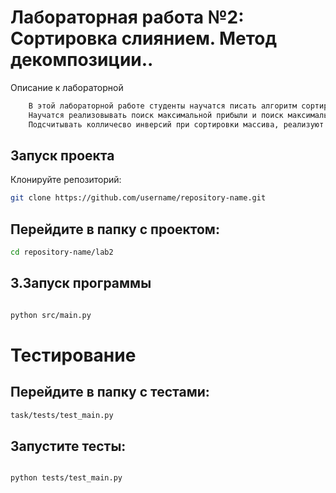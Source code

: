 # Лабораторная работа №2: Сортировка слиянием. Метод декомпозиции..

Описание к лабораторной

```bash
    В этой лабораторной работе студенты научатся писать алгоритм cортировки слиянием. 
    Научатся реализовывать поиск максимальной прибыли и поиск максимального подмассива за линейное время.
    Подсчитывать колличесво инверсий при сортировки массива, реализуют бинарный поиск и алгоритм нахождение мажоритарного элемента в массиве
```
## Запуск проекта

Клонируйте репозиторий:
```bash
git clone https://github.com/username/repository-name.git
```
## Перейдите в папку с проектом:
```bash
cd repository-name/lab2
```
## 3.Запуск программы
```bash

python src/main.py
```

# Тестирование

## Перейдите в папку с тестами:
```bash
task/tests/test_main.py
```
## Запустите тесты:
```bash

python tests/test_main.py
```
